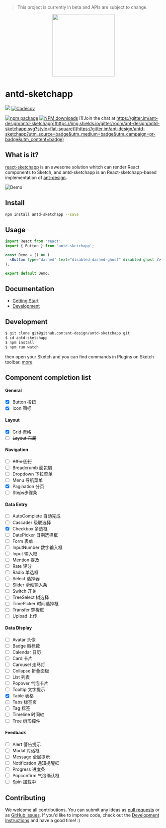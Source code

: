 > This project is currently in beta and APIs are subject to change.

<p align="center">
  <a href="http://ant.design">
    <img height="200" src="https://gw.alipayobjects.com/zos/rmsportal/NNLMXfSoatfMpmTEmNsG.svg">
  </a>
</p>

# antd-sketchapp

[![](https://img.shields.io/travis/ant-design/antd-sketchapp.svg?style=flat-square)](https://travis-ci.org/ant-design/antd-sketchapp)
[![Codecov](https://img.shields.io/codecov/c/github/ant-design/antd-sketchapp/master.svg?style=flat-square)](https://codecov.io/gh/ant-design/antd-sketchapp/branch/master)

[![npm package](https://img.shields.io/npm/v/antd-sketchapp.svg?style=flat-square)](https://www.npmjs.org/package/antd-sketchapp)
[![NPM downloads](http://img.shields.io/npm/dm/antd-sketchapp.svg?style=flat-square)](https://npmjs.org/package/antd-sketchapp)
[![Join the chat at https://gitter.im/ant-design/antd-sketchapp](https://img.shields.io/gitter/room/ant-design/antd-sketchapp.svg?style=flat-square)](https://gitter.im/ant-design/antd-sketchapp?utm_source=badge&utm_medium=badge&utm_campaign=pr-badge&utm_content=badge)

## What is it?

[react-sketchapp](https://github.com/airbnb/react-sketchapp) is an awesome solution whitch can render React components to Sketch, and antd-sketchapp is an React-sketchapp-based implementation of [ant-design](https://github.com/ant-design/ant-design).

![Demo](https://user-images.githubusercontent.com/2953176/36887382-e9205fa4-1e2b-11e8-937b-295d306dce5b.gif)

## Install

```bash
npm install antd-sketchapp --save
```

## Usage

```jsx
import React from 'react';
import { Button } from 'antd-sketchapp';

const Demo = () => (
  <Button type="dashed" text="disabled-dashed-ghost" disabled ghost />
);

export default Demo;
```

## Documentation
- [Getting Start](docs/en-us/getting-start.md)
- [Development](docs/en-us/development.md)

## Development

```bash
$ git clone git@github.com:ant-design/antd-sketchapp.git
$ cd antd-sketchapp
$ npm install
$ npm run watch
```

then open your Sketch and you can find commands in Plugins on Sketch toolbar. [more](docs/development.md)

## Component completion list

#### General

- [x] Button 按钮
- [x] Icon 图标

#### Layout

- [x] Grid 栅格
- [ ] ~~Layout 布局~~

#### Navigation

- [ ] ~~Affix 固钉~~
- [ ] Breadcrumb 面包屑
- [ ] Dropdown 下拉菜单
- [ ] Menu 导航菜单
- [x] Pagination 分页
- [ ] Steps步骤条

#### Data Entry

- [ ] AutoComplete 自动完成
- [ ] Cascader 级联选择
- [x] Checkbox 多选框
- [ ] DatePicker 日期选择框
- [ ] Form 表单
- [ ] InputNumber 数字输入框
- [ ] Input 输入框
- [ ] Mention 提及
- [ ] Rate 评分
- [ ] Radio 单选框
- [ ] Select 选择器
- [ ] Slider 滑动输入条
- [ ] Switch 开关
- [ ] TreeSelect 树选择
- [ ] TimePicker 时间选择框
- [ ] Transfer 穿梭框
- [ ] Upload 上传

#### Data Display

- [ ] Avatar 头像
- [ ] Badge 徽标数
- [ ] Calendar 日历
- [ ] Card 卡片
- [ ] Carousel 走马灯
- [ ] Collapse 折叠面板
- [ ] List 列表
- [ ] Popover 气泡卡片
- [ ] Tooltip 文字提示
- [x] Table 表格
- [ ] Tabs 标签页
- [ ] Tag 标签
- [ ] Timeline 时间轴
- [ ] Tree 树形控件

#### Feedback

- [ ] Alert 警告提示
- [ ] Modal 对话框
- [ ] Message 全局提示
- [ ] Notification 通知提醒框
- [ ] Progress 进度条
- [ ] Popconfirm 气泡确认框
- [ ] Spin 加载中

## Contributing

We welcome all contributions. You can submit any ideas as [pull requests](https://github.com/ant-design/antd-sketchapp/pulls) or as [GitHub issues](https://github.com/ant-design/antd-sketchapp/issues). If you'd like to improve code, check out the [Development Instructions](https://github.com/ant-design/antd-sketchapp/wiki/Development) and have a good time! :)
